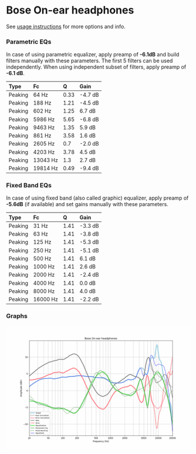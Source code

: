 # Bose On-ear headphones
See [usage instructions](https://github.com/jaakkopasanen/AutoEq#usage) for more options and info.

### Parametric EQs
In case of using parametric equalizer, apply preamp of **-6.1dB** and build filters manually
with these parameters. The first 5 filters can be used independently.
When using independent subset of filters, apply preamp of **-6.1 dB**.

| Type    | Fc       |    Q | Gain    |
|:--------|:---------|:-----|:--------|
| Peaking | 64 Hz    | 0.33 | -4.7 dB |
| Peaking | 188 Hz   | 1.21 | -4.5 dB |
| Peaking | 602 Hz   | 1.25 | 6.7 dB  |
| Peaking | 5986 Hz  | 5.65 | -6.8 dB |
| Peaking | 9463 Hz  | 1.35 | 5.9 dB  |
| Peaking | 861 Hz   | 3.58 | 1.6 dB  |
| Peaking | 2605 Hz  | 0.7  | -2.0 dB |
| Peaking | 4203 Hz  | 3.78 | 4.5 dB  |
| Peaking | 13043 Hz | 1.3  | 2.7 dB  |
| Peaking | 19814 Hz | 0.49 | -9.4 dB |

### Fixed Band EQs
In case of using fixed band (also called graphic) equalizer, apply preamp of **-5.6dB**
(if available) and set gains manually with these parameters.

| Type    | Fc       |    Q | Gain    |
|:--------|:---------|:-----|:--------|
| Peaking | 31 Hz    | 1.41 | -3.3 dB |
| Peaking | 63 Hz    | 1.41 | -3.8 dB |
| Peaking | 125 Hz   | 1.41 | -5.3 dB |
| Peaking | 250 Hz   | 1.41 | -5.1 dB |
| Peaking | 500 Hz   | 1.41 | 6.1 dB  |
| Peaking | 1000 Hz  | 1.41 | 2.6 dB  |
| Peaking | 2000 Hz  | 1.41 | -2.4 dB |
| Peaking | 4000 Hz  | 1.41 | 0.0 dB  |
| Peaking | 8000 Hz  | 1.41 | 4.0 dB  |
| Peaking | 16000 Hz | 1.41 | -2.2 dB |

### Graphs
![](./Bose%20On-ear%20headphones.png)